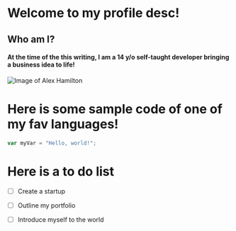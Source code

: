 # Welcome to my profile desc!
## Who am I?
#### At the time of the this writing, I am a 14 y/o self-taught developer bringing a business idea to life!
![Image of Alex Hamilton](https://upload.wikimedia.org/wikipedia/commons/thumb/4/4f/John_Trumbull_-_Alexander_Hamilton_-_Google_Art_Project.jpg/500px-John_Trumbull_-_Alexander_Hamilton_-_Google_Art_Project.jpg)

# Here is some sample code of one of my fav languages!



``` javascript
var myVar = "Hello, world!";
```

# Here is a to do list
- [ ] Create a startup
- [ ] Outline my portfolio
- [ ] Introduce myself to the world


